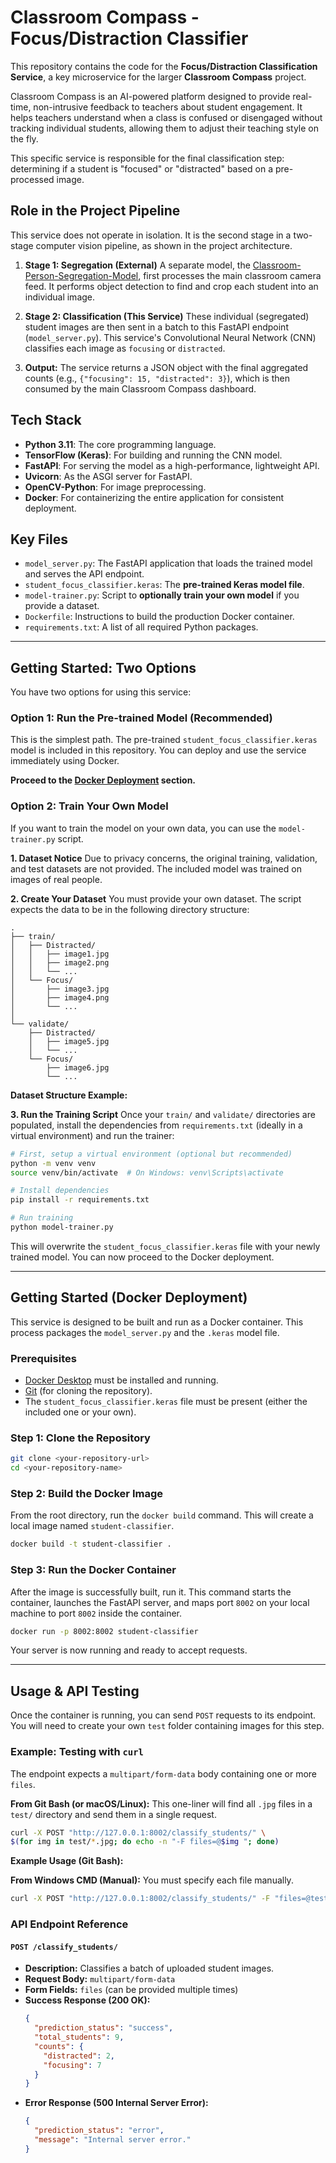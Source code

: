 

# Classroom Compass - Focus/Distraction Classifier

This repository contains the code for the **Focus/Distraction Classification Service**, a key microservice for the larger **Classroom Compass** project.

Classroom Compass is an AI-powered platform designed to provide real-time, non-intrusive feedback to teachers about student engagement. It helps teachers understand when a class is confused or disengaged without tracking individual students, allowing them to adjust their teaching style on the fly.

This specific service is responsible for the final classification step: determining if a student is "focused" or "distracted" based on a pre-processed image.

## Role in the Project Pipeline

This service does not operate in isolation. It is the second stage in a two-stage computer vision pipeline, as shown in the project architecture.

1.  **Stage 1: Segregation (External)**
    A separate model, the [Classroom-Person-Segregation-Model](https://github.com/asifur8282/Classroom-Person-Segregation-Model), first processes the main classroom camera feed. It performs object detection to find and crop each student into an individual image.

2.  **Stage 2: Classification (This Service)**
    These individual (segregated) student images are then sent in a batch to this FastAPI endpoint (`model_server.py`). This service's Convolutional Neural Network (CNN) classifies each image as `focusing` or `distracted`.

3.  **Output:**
    The service returns a JSON object with the final aggregated counts (e.g., `{"focusing": 15, "distracted": 3}`), which is then consumed by the main Classroom Compass dashboard.

## Tech Stack

  * **Python 3.11**: The core programming language.
  * **TensorFlow (Keras)**: For building and running the CNN model.
  * **FastAPI**: For serving the model as a high-performance, lightweight API.
  * **Uvicorn**: As the ASGI server for FastAPI.
  * **OpenCV-Python**: For image preprocessing.
  * **Docker**: For containerizing the entire application for consistent deployment.

## Key Files

  * `model_server.py`: The FastAPI application that loads the trained model and serves the API endpoint.
  * `student_focus_classifier.keras`: The **pre-trained Keras model file**.
  * `model-trainer.py`: Script to **optionally train your own model** if you provide a dataset.
  * `Dockerfile`: Instructions to build the production Docker container.
  * `requirements.txt`: A list of all required Python packages.

-----

## Getting Started: Two Options

You have two options for using this service:

### Option 1: Run the Pre-trained Model (Recommended)

This is the simplest path. The pre-trained `student_focus_classifier.keras` model is included in this repository. You can deploy and use the service immediately using Docker.

**Proceed to the [Docker Deployment](#getting-started-docker-deployment) section.**

### Option 2: Train Your Own Model

If you want to train the model on your own data, you can use the `model-trainer.py` script.

**1. Dataset Notice**
Due to privacy concerns, the original training, validation, and test datasets are not provided. The included model was trained on images of real people.

**2. Create Your Dataset**
You must provide your own dataset. The script expects the data to be in the following directory structure:

```
.
├── train/
│   ├── Distracted/
│   │   ├── image1.jpg
│   │   ├── image2.png
│   │   └── ...
│   └── Focus/
│       ├── image3.jpg
│       ├── image4.png
│       └── ...
│
└── validate/
    ├── Distracted/
    │   ├── image5.jpg
    │   └── ...
    └── Focus/
        ├── image6.jpg
        └── ...
```

**Dataset Structure Example:**

**3. Run the Training Script**
Once your `train/` and `validate/` directories are populated, install the dependencies from `requirements.txt` (ideally in a virtual environment) and run the trainer:

```bash
# First, setup a virtual environment (optional but recommended)
python -m venv venv
source venv/bin/activate  # On Windows: venv\Scripts\activate

# Install dependencies
pip install -r requirements.txt

# Run training
python model-trainer.py
```

This will overwrite the `student_focus_classifier.keras` file with your newly trained model. You can now proceed to the Docker deployment.

-----

## Getting Started (Docker Deployment)

This service is designed to be built and run as a Docker container. This process packages the `model_server.py` and the `.keras` model file.

### Prerequisites

  * [Docker Desktop](https://www.docker.com/products/docker-desktop/) must be installed and running.
  * [Git](https://git-scm.com/downloads) (for cloning the repository).
  * The `student_focus_classifier.keras` file must be present (either the included one or your own).

### Step 1: Clone the Repository

```bash
git clone <your-repository-url>
cd <your-repository-name>
```

### Step 2: Build the Docker Image

From the root directory, run the `docker build` command. This will create a local image named `student-classifier`.

```bash
docker build -t student-classifier .
```

### Step 3: Run the Docker Container

After the image is successfully built, run it. This command starts the container, launches the FastAPI server, and maps port `8002` on your local machine to port `8002` inside the container.

```bash
docker run -p 8002:8002 student-classifier
```

Your server is now running and ready to accept requests.

-----

## Usage & API Testing

Once the container is running, you can send `POST` requests to its endpoint. You will need to create your own `test` folder containing images for this step.

### Example: Testing with `curl`

The endpoint expects a `multipart/form-data` body containing one or more `files`.

**From Git Bash (or macOS/Linux):**
This one-liner will find all `.jpg` files in a `test/` directory and send them in a single request.

```bash
curl -X POST "http://127.0.0.1:8002/classify_students/" \
$(for img in test/*.jpg; do echo -n "-F files=@$img "; done)
```

**Example Usage (Git Bash):**

**From Windows CMD (Manual):**
You must specify each file manually.

```cmd
curl -X POST "http://127.0.0.1:8002/classify_students/" -F "files=@test\student_01.jpg" -F "files=@test\student_02.jpg"
```

### API Endpoint Reference

#### `POST /classify_students/`

  * **Description:** Classifies a batch of uploaded student images.
  * **Request Body:** `multipart/form-data`
  * **Form Fields:** `files` (can be provided multiple times)
  * **Success Response (200 OK):**
    ```json
    {
      "prediction_status": "success",
      "total_students": 9,
      "counts": {
        "distracted": 2,
        "focusing": 7
      }
    }
    ```
  * **Error Response (500 Internal Server Error):**
    ```json
    {
      "prediction_status": "error",
      "message": "Internal server error."
    }
    ```
